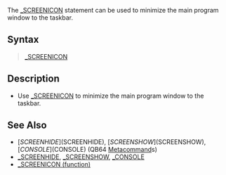 The [_SCREENICON](_SCREENICON) statement can be used to minimize the main program window to the taskbar.

## Syntax

>  [_SCREENICON](_SCREENICON)

## Description

* Use [_SCREENICON](_SCREENICON) to minimize the main program window to the taskbar. 

## See Also

* [$SCREENHIDE]($SCREENHIDE), [$SCREENSHOW]($SCREENSHOW), [$CONSOLE]($CONSOLE) (QB64 [Metacommand](Metacommand)s)
* [_SCREENHIDE](_SCREENHIDE), [_SCREENSHOW](_SCREENSHOW), [_CONSOLE](_CONSOLE)
* [_SCREENICON (function)](_SCREENICON (function))
